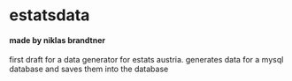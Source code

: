 # estatsdata
#### made by niklas brandtner
first draft for a data generator for estats austria.
generates data for a mysql database and saves them into the database
